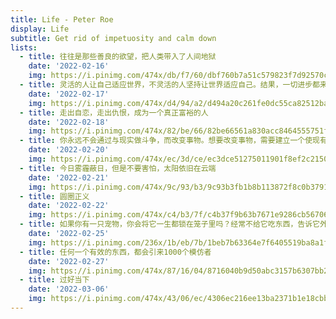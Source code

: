 ```yaml
---
title: Life - Peter Roe
display: Life
subtitle: Get rid of impetuosity and calm down
lists: 
  - title: 往往是那些善良的欲望，把人类带入了人间地狱
    date: '2022-02-16'
    img: https://i.pinimg.com/474x/db/f7/60/dbf760b7a51c579823f7d92570c48c15.jpg
  - title: 灵活的人让自己适应世界，不灵活的人坚持让世界适应自己。结果，一切进步都来自不灵活的人
    date: '2022-02-17'
    img: https://i.pinimg.com/474x/d4/94/a2/d494a20c261fe0dc55ca82512bab630d.jpg
  - title: 走出自恋，走出仇恨，成为一个真正富裕的人
    date: '2022-02-18'
    img: https://i.pinimg.com/474x/82/be/66/82be66561a830acc8464555751fb2356.jpg
  - title: 你永远不会通过与现实做斗争，而改变事物。想要改变事物，需要建立一个使现有模型过时的新模型
    date: '2022-02-20'
    img: https://i.pinimg.com/474x/ec/3d/ce/ec3dce51275011901f8ef2c215056714.jpg
  - title: 今日雾霾蔽日，但是不要害怕，太阳依旧在云端
    date: '2022-02-21'
    img: https://i.pinimg.com/474x/9c/93/b3/9c93b3fb1b8b113872f8c0b37915048f.jpg
  - title: 圆圈正义
    date: '2022-02-22'
    img: https://i.pinimg.com/474x/c4/b3/7f/c4b37f9b63b7671e9286cb5670666c1a.jpg
  - title: 如果你有一只宠物，你会将它一生都锁在笼子里吗？经常不给它吃东西，告诉它外面的世界很可怕，不如待在笼子里？
    date: '2022-02-25'
    img: https://i.pinimg.com/236x/1b/eb/7b/1beb7b63364e7f6405519ba8a1f2d405.jpg
  - title: 任何一个有效的东西，都会引来1000个模仿者
    date: '2022-02-27'
    img: https://i.pinimg.com/474x/87/16/04/8716040b9d50abc3157b6307bb2a8285.jpg    
  - title: 过好当下
    date: '2022-03-06'
    img: https://i.pinimg.com/474x/43/06/ec/4306ec216ee13ba2371b1e18cbb194ff.jpg
---
```


<LifeList :lists="frontmatter.lists"/>
